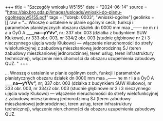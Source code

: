 +++
title = "Szczegóły wniosku W5155"
date = "2024-06-14"
source = "https://bip.brg.gda.pl/images/uploads/wnioski-do-planu-ogolnego/w5155.pdf"
tags = ["obręb: 0003", "wnioski-ogolne"]
geolinks = []
raw = "... Wnoszę o ustalenie w planie ogólnym cech, funkcji i parametrów planistycznych obszaru działek dn  0000 mm maa _—— ne m r i a a ÓyÓ A ______na—yYVv”,__ nr; 337 obr. 003 (działka z budynkiem SUW Klukowo), nr 333 obr. 003, nr 334/2 obr. 003 (studnie głębinowe nr 2 i 3 nieczynnego ujęcia wody Klukowo) — włączenie nieruchomości do strefy wielofunkcyjnej z zabudową mieszkaniową jednorodzinną ŚJ (teren zabudowy mieszkaniowej jednorodzinnej, teren usług, teren infrastruktury technicznej), włączenie nieruchomości da obszaru uzupełnienia zabudowy QUZ. "
+++

... Wnoszę o ustalenie w planie ogólnym cech, funkcji i parametrów planistycznych obszaru działek
dn 
0000 mm maa _—— ne m r i a a ÓyÓ A ______na—yYVv”,__
nr; 337 obr. 003 (działka z budynkiem SUW Klukowo), nr 333 obr. 003, nr 334/2 obr. 003 (studnie głębinowe nr
2 i 3 nieczynnego ujęcia wody Klukowo) — włączenie nieruchomości do strefy wielofunkcyjnej z zabudową
mieszkaniową jednorodzinną ŚJ (teren zabudowy mieszkaniowej jednorodzinnej, teren usług, teren
infrastruktury technicznej), włączenie nieruchomości da obszaru uzupełnienia zabudowy QUZ.



